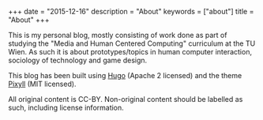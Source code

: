 +++
date = "2015-12-16"
description = "About"
keywords = ["about"]
title = "About"
+++

This is my personal blog, mostly consisting of work done as part of studying the "Media and Human Centered Computing" curriculum at the TU Wien. As such it is about prototypes/topics in human computer interaction, sociology of technology and game design.

This blog has been built using [Hugo](http://gohugo.io/) (Apache 2 licensed) and the theme [Pixyll](https://github.com/azmelanar/hugo-theme-pixyll) (MIT licensed).

All original content is CC-BY. Non-original content should be labelled as such, including license information.
